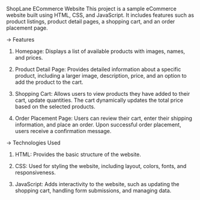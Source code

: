 ShopLane ECommerce Website
This project is a sample eCommerce website built using HTML, CSS, and JavaScript. It includes features such as product listings, product detail pages, a shopping cart, and an order placement page.

-> Features

   
1) Homepage: Displays a list of available products with images, names, and prices.

2) Product Detail Page: Provides detailed information about a specific product, including a larger image, description, price, and an option to add the product to the cart.

3) Shopping Cart: Allows users to view products they have added to their cart, update quantities. The cart dynamically updates the total price based on the selected products.

4) Order Placement Page: Users can review their cart, enter their shipping information, and place an order. Upon successful order placement, users receive a confirmation message.






-> Technologies Used

   
1) HTML: Provides the basic structure of the website.

2) CSS: Used for styling the website, including layout, colors, fonts, and responsiveness.

3) JavaScript: Adds interactivity to the website, such as updating the shopping cart, handling form submissions, and managing data.
